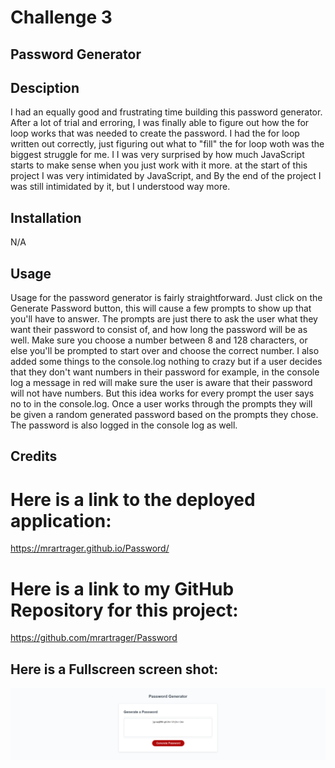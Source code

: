 # Challenge 3
## Password Generator

## Desciption 
I had an equally good and frustrating time building this password generator. After a lot of trial and erroring, I was finally able to figure out how the for loop works
that was needed to create the password. I had the for loop written out correctly, just figuring out what to "fill" the for loop woth was the biggest struggle for me. I
I was very surprised by how much JavaScript starts to make sense when you just work with it more. at the start of this project I was very intimidated by JavaScript, and
By the end of the project I was still intimidated by it, but I understood way more.


## Installation
 
N/A
 
## Usage
 
Usage for the password generator is fairly straightforward. Just click on the Generate Password button, this will cause a few prompts to show up that you'll have to answer.
The prompts are just there to ask the user what they want their password to consist of, and how long the password will be as well. Make sure you choose a number between 8
and 128 characters, or else you'll be prompted to start over and choose the correct number. I also added some things to the console.log nothing to crazy but if a user decides
that they don't want numbers in their password for example, in the console log a message in red will make sure the user is aware that their password will not have numbers.
But this idea works for every prompt the user says no to in the console.log.
Once a user works through the prompts they will be given a random generated password based on the prompts they chose. The password is also logged in the console log as well.


## Credits 



# Here is a link to the deployed application:
https://mrartrager.github.io/Password/



# Here is a link to my GitHub Repository for this project:
https://github.com/mrartrager/Password



## Here is a Fullscreen screen shot:

![](password%20screenshot.png)
